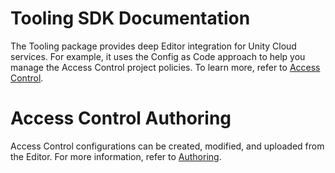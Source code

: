 # Tooling SDK Documentation
The Tooling package provides deep Editor integration for Unity Cloud services. For example, it uses the Config as Code approach to help you manage the Access Control project policies. To learn more, refer to [Access Control](https://docs.unity.com/ugs/en-us/manual/overview/manual/access-control).

# Access Control Authoring
Access Control configurations can be created, modified, and uploaded from the Editor. For more information, refer to [Authoring](./Authoring/index.md).  
